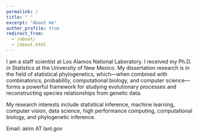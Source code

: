 ```yaml
---
permalink: /
title: " "
excerpt: "About me"
author_profile: true
redirect_from: 
  - /about/
  - /about.html
---
```


I am a staff scientist at Los Alamos National Laboratory. I received my Ph.D. in Statistics at the University of New Mexico. My dissertation research is in the field of statistical phylogenetics, which—when combined with combinatorics, probability, computational biology, and computer science—forms a powerful framework for studying evolutionary processes and reconstructing species relationships from genetic data.

My research interests include statistical inference, machine learning, computer vision, data science, high performance computing, computational biology, and phylogenetic inference.

Email: akim AT lanl.gov




[//]: <> (I work with ranked gene trees that give the potential to improve species tree inference. I am interested in applying research skills, statistical modeling, and machine learning techniques to answer challenging problems.) 
